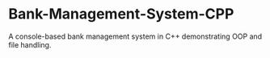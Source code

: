 # Bank-Management-System-CPP
A console-based bank management system in C++ demonstrating OOP and file handling.
